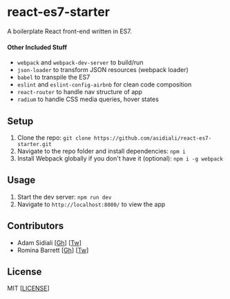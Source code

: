 # react-es7-starter
A boilerplate React front-end written in ES7.

#### Other Included Stuff
- `webpack` and `webpack-dev-server` to build/run
- `json-loader` to transform JSON resources (webpack loader)
- `babel` to transpile the ES7
- `eslint` and `eslint-config-airbnb` for clean code composition
- `react-router` to handle nav structure of app
- `radium` to handle CSS media queries, hover states

## Setup
1. Clone the repo: `git clone https://github.com/asidiali/react-es7-starter.git`
2. Navigate to the repo folder and install dependencies: `npm i`
3. Install Webpack globally if you don't have it (optional): `npm i -g webpack`

## Usage
1. Start the dev server: `npm run dev`
2. Navigate to `http://localhost:8080/` to view the app


## Contributors
- Adam Sidiali [[Gh](http://github.com/asidiali)] [[Tw](http://twitter.com/adamsidiali)]
- Romina Barrett [[Gh](http://github.com/yayromina)] [[Tw](http://twitter.com/yayromina)]

## License
MIT [[LICENSE](https://github.com/asidiali/react-es7-starter/blob/master/LICENSE.md)]
